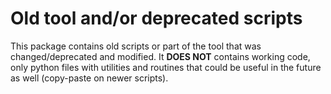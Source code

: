 # Old tool and/or deprecated scripts

This package contains old scripts or part of the tool that was changed/deprecated and modified.
It **DOES NOT** contains working code, only python files with utilities and routines that could be useful in the future 
as well (copy-paste on newer scripts).
